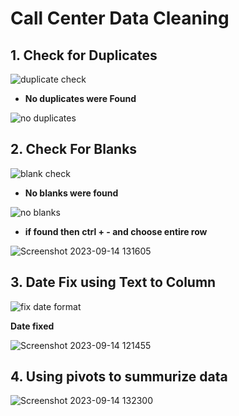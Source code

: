 # Call Center Data Cleaning 

## 1. Check for Duplicates

   ![duplicate check](https://github.com/SRG69/Call-center-Report-excel/assets/131379055/c0627704-856c-46ac-bc30-c9be29196a3b)
   
   - **No duplicates were Found**
   
   ![no duplicates](https://github.com/SRG69/Call-center-Report-excel/assets/131379055/c022c515-30e0-448e-96fc-6844619c6b71)

## 2. Check For Blanks

  ![blank check](https://github.com/SRG69/Call-center-Report-excel/assets/131379055/8cfa1ee2-6dea-4543-b36c-d8c2a93befe2)

  - **No blanks were found**
  
  ![no blanks](https://github.com/SRG69/Call-center-Report-excel/assets/131379055/0c549f01-a7f8-4520-b0b8-00ebfa8e303d)
  
  - **if found then ctrl + - and choose entire row**

  ![Screenshot 2023-09-14 131605](https://github.com/SRG69/Call-center-Report-excel/assets/131379055/077993e6-4e4f-4fb1-9672-0763b84decfc)

## 3. Date Fix using Text to Column

  ![fix date format](https://github.com/SRG69/Call-center-Report-excel/assets/131379055/9ddc007d-8fc8-4e92-8f01-f96a4ec714eb)

  **Date fixed**
  
   ![Screenshot 2023-09-14 121455](https://github.com/SRG69/Call-center-Report-excel/assets/131379055/9257a4d0-58f8-41d0-a4b5-568d8c43edd6)

## 4. Using pivots to summurize data

  ![Screenshot 2023-09-14 132300](https://github.com/SRG69/Call-center-Report-excel/assets/131379055/98016282-2bfd-4c0c-a6f5-99ae9efc16ce)

  
